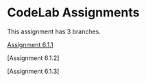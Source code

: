 # CodeLab Assignments

This assignment has 3 branches.

[Assignment 6.1.1](https://github.com/gauri547/CodeLab_Task6/tree/HelloSharedPref_app)

[Assignment 6.1.2]

[Assignment 6.1.3]
